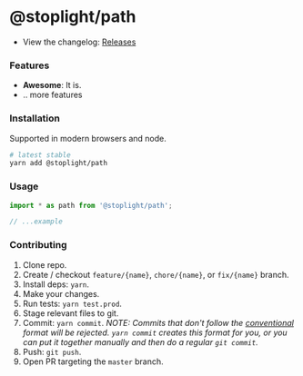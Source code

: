 # @stoplight/path

<!-- BADGES -->

<!-- SUMMARY -->

- View the changelog: [Releases](https://github.com/stoplightio/path/releases)

### Features

- **Awesome**: It is.
- .. more features

### Installation

Supported in modern browsers and node.

```bash
# latest stable
yarn add @stoplight/path
```

### Usage

```ts
import * as path from '@stoplight/path';

// ...example
```

### Contributing

1. Clone repo.
2. Create / checkout `feature/{name}`, `chore/{name}`, or `fix/{name}` branch.
3. Install deps: `yarn`.
4. Make your changes.
5. Run tests: `yarn test.prod`.
6. Stage relevant files to git.
7. Commit: `yarn commit`. _NOTE: Commits that don't follow the [conventional](https://github.com/marionebl/commitlint/tree/master/%40commitlint/config-conventional) format will be rejected. `yarn commit` creates this format for you, or you can put it together manually and then do a regular `git commit`._
8. Push: `git push`.
9. Open PR targeting the `master` branch.
